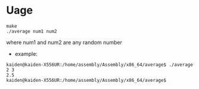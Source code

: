 Uage
===

```
make
./average num1 num2
```
where num1 and num2 are any random number

- example:
```
kaiden@kaiden-X556UR:/home/assembly/Assembly/x86_64/average$ ./average 2 3
2.5
kaiden@kaiden-X556UR:/home/assembly/Assembly/x86_64/average$ 
```
